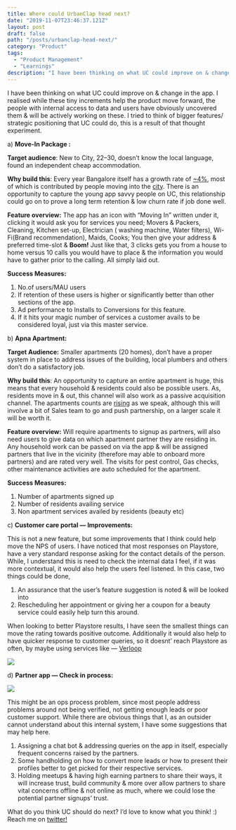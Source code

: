 ```yaml
---
title: Where could UrbanClap head next?
date: "2019-11-07T23:46:37.121Z"
layout: post
draft: false
path: "/posts/urbanclap-head-next/"
category: "Product"
tags:
  - "Product Management"
  - "Learnings"
description: "I have been thinking on what UC could improve on & change in the app. I realised while these tiny increments help the product move forward, the people with internal access to data and users have obviously uncovered them & will be actively working on these."
---
```


I have been thinking on what UC could improve on & change in the app. I realised while these tiny increments help the product move forward, the people with internal access to data and users have obviously uncovered them & will be actively working on these. I tried to think of bigger features/ strategic positioning that UC could do, this is a result of that thought experiment.

a) **Move-In Package :**

**Target audience**: New to City, 22–30, doesn’t know the local language, found an independent cheap accommodation.

**Why build this**: Every year Bangalore itself has a growth rate of [~4%](http://worldpopulationreview.com/world-cities/bangalore-population/), most of which is contributed by people moving into the [city](https://www.dnaindia.com/bangalore/report-1000-people-move-to-bangalore-every-day-1573465). There is an opportunity to capture the young app savvy people on UC, this relationship could go on to prove a long term retention & low churn rate if job done well. 

**Feature overview:** The app has an icon with “Moving In” written under it, clicking it would ask you for services you need; Movers & Packers, Cleaning, Kitchen set-up, Electrician ( washing machine, Water filters), Wi-Fi(Brand recommendation), Maids, Cooks; You then give your address & preferred time-slot & **Boom!** Just like that, 3 clicks gets you from a house to home versus 10 calls you would have to place & the information you would have to gather prior to the calling. All simply laid out. 

**Success Measures:** 
1. No.of users/MAU users 
2. If retention of these users is higher or significantly better than other sections of the app. 
3. Ad performance to Installs to Conversions for this feature. 
4. If it hits your magic number of services a customer avails to be considered loyal, just via this master service.



b) **Apna Apartment:**

**Target Audience:** Smaller apartments (20 homes), don’t have a proper system in place to address issues of the building, local plumbers and others don’t do a satisfactory job.

**Why build this**: An opportunity to capture an entire apartment is huge, this means that every household & residents could also be possible users. As, residents move in & out, this channel will also work as a passive acquisition channel. The apartments counts are [rising](https://www.thehindu.com/news/cities/bangalore/nearly-1500-apartment-complexes-added-in-two-years/article17462805.ece) as we speak, although this will involve a bit of Sales team to go and push partnership, on a larger scale it will be worth it. 

**Feature overview:** Will require apartments to signup as partners, will also need users to give data on which apartment partner they are residing in. Any household work can be passed on via the app & will be assigned partners that live in the vicinity (therefore may able to onboard more partners) and are rated very well. The visits for pest control, Gas checks, other maintenance activities are auto scheduled for the apartment. 

**Success Measures:**
1. Number of apartments signed up 
2. Number of residents availing service 
3. Non apartment services availed by residents (beauty etc)

c) **Customer care portal — Improvements:**

This is not a new feature, but some improvements that I think could help move the NPS of users. I have noticed that most responses on Playstore, have a very standard response asking for the contact details of the person. While, I understand this is need to check the internal data I feel, if it was more contextual, it would also help the users feel listened. In this case, two things could be done, 

1. An assurance that the user’s feature suggestion is noted & will be looked into 
2. Rescheduling her appointment or giving her a coupon for a beauty service could easily help turn this around. 

When looking to better Playstore results, I have seen the smallest things can move the rating towards positive outcome. Additionally it would also help to have quicker response to customer queries, so it doesnt’ reach Playstore as often, by maybe using services like — [Verloop](https://verloop.io/)

![](https://cdn-images-1.medium.com/max/2000/1*ocSA9nExTVLyB2MBZW8IMg.png)

d) **Partner app — Check in process:**

![](https://cdn-images-1.medium.com/max/2000/1*6JqVS4Eu5ou-0c5Fdoqp6w.png)

This might be an ops process problem, since most people address problems around not being verified, not getting enough leads or poor customer support. While there are obvious things that I, as an outsider cannot understand about this internal system, I have some suggestions that may help here. 

1. Assigning a chat bot & addressing queries on the app in itself, especially frequent concerns raised by the partners. 
2. Some handholding on how to convert more leads or how to present their profiles better to get picked for their respective services. 
3. Holding meetups & having high earning partners to share their ways, it will increase trust, build community & more over allow partners to share vital concerns offline & not online as much, where we could lose the potential partner signups’ trust.

What do you think UC should do next? I’d love to know what you think! :) Reach me on [twitter!](https://twitter.com/vindytalks)
